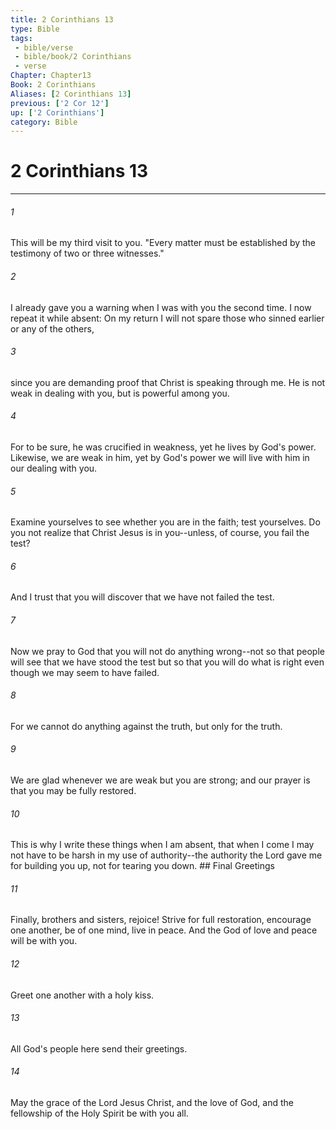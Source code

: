 ```yaml
---
title: 2 Corinthians 13
type: Bible
tags:
 - bible/verse
 - bible/book/2 Corinthians
 - verse
Chapter: Chapter13
Book: 2 Corinthians
Aliases: [2 Corinthians 13]
previous: ['2 Cor 12']
up: ['2 Corinthians']
category: Bible
---
```

# 2 Corinthians 13

***


###### 1 
This will be my third visit to you. "Every matter must be established by the testimony of two or three witnesses." 

###### 2 
I already gave you a warning when I was with you the second time. I now repeat it while absent: On my return I will not spare those who sinned earlier or any of the others, 

###### 3 
since you are demanding proof that Christ is speaking through me. He is not weak in dealing with you, but is powerful among you. 

###### 4 
For to be sure, he was crucified in weakness, yet he lives by God's power. Likewise, we are weak in him, yet by God's power we will live with him in our dealing with you. 

###### 5 
Examine yourselves to see whether you are in the faith; test yourselves. Do you not realize that Christ Jesus is in you--unless, of course, you fail the test? 

###### 6 
And I trust that you will discover that we have not failed the test. 

###### 7 
Now we pray to God that you will not do anything wrong--not so that people will see that we have stood the test but so that you will do what is right even though we may seem to have failed. 

###### 8 
For we cannot do anything against the truth, but only for the truth. 

###### 9 
We are glad whenever we are weak but you are strong; and our prayer is that you may be fully restored. 

###### 10 
This is why I write these things when I am absent, that when I come I may not have to be harsh in my use of authority--the authority the Lord gave me for building you up, not for tearing you down. ## Final Greetings 

###### 11 
Finally, brothers and sisters, rejoice! Strive for full restoration, encourage one another, be of one mind, live in peace. And the God of love and peace will be with you. 

###### 12 
Greet one another with a holy kiss. 

###### 13 
All God's people here send their greetings. 

###### 14 
May the grace of the Lord Jesus Christ, and the love of God, and the fellowship of the Holy Spirit be with you all. 
